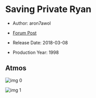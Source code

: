 # Saving Private Ryan

* Author: aron7awol

* [Forum Post](https://www.avsforum.com/threads/bass-eq-for-filtered-movies.2995212/post-56760320)

* Release Date: 2018-03-08
* Production Year: 1998

## Atmos

![img 0](https://i.imgur.com/s8E8yws.jpg)

![img 1](https://i.imgur.com/rIHigCl.png)

